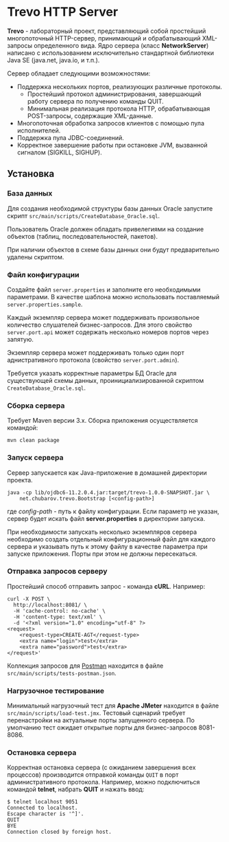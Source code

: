 
# Trevo HTTP Server

**Trevo** - лабораторный проект, представляющий собой простейший
многопоточный HTTP-сервер, принимающий и обрабатывающий XML-запросы
определенного вида. Ядро сервера (класс **NetworkServer**) написано с
использованием исключительно стандартной библиотеки Java SE (java.net,
java.io, и т.п.).

Сервер обладает следующими возможностями:

* Поддержка нескольких портов, реализующих различные протоколы.
    * Простейший протокол администрирования, завершающий работу сервера по получению команды QUIT.
    * Минимальная реализация протокола HTTP, обрабатывающая POST-запросы, содержащие XML-данные.
* Многопоточная обработка запросов клиентов с помощью пула исполнителей.
* Поддержка пула JDBC-соединений.
* Корректное завершение работы при остановке JVM, вызванной 
  сигналом (SIGKILL, SIGHUP).

## Установка

### База данных
Для создания необходимой структуры базы данных Oracle запустите 
скрипт `src/main/scripts/CreateDatabase_Oracle.sql`. 

Пользователь Oracle должен обладать привелегиями на создание 
объектов (таблиц, последовательностей, пакетов).

При наличии объектов в схеме базы данных они будут предварительно
удалены скриптом.

### Файл конфигурации
Создайте файл `server.properties` и заполните его
необходимыми параметрами. В качестве шаблона можно использовать
поставляемый `server.properties.sample`.

Каждый экземпляр сервера может поддерживать произвольное количество
слушателей бизнес-запросов. Для этого свойство `server.port.api`
может содержать несколько номеров портов через запятую.

Экземпляр сервера может поддерживать только один порт аднистративного
протокола (свойство `server.port.admin`).

Требуется указать корректные параметры БД Oracle для существующей
схемы данных, проинициализированной скриптом `CreateDatabase_Oracle.sql`.

### Сборка сервера
Требует Maven версии 3.x. Сборка приложения осуществляется командой:

```
mvn clean package
```

### Запуск сервера
Сервер запускается как Java-приложение в домашней директории
проекта.

```
java -cp lib/ojdbc6-11.2.0.4.jar:target/trevo-1.0.0-SNAPSHOT.jar \
    net.chubarov.trevo.Bootstrap [<config-path>] 
```

где *config-path* - путь к файлу конфигурации. Если параметр не
указан, сервер будет искать файл **server.properties** в директории
запуска.

При необходимости запускать несколько экземпляров сервера
необходимо создать отдельный конфигурационный файл для каждого
сервера и указывать путь к этому файлу в качестве параметра при
запуске приложения. Порты при этом не должны пересекаться.

### Отправка запросов серверу
Простейший способ отправить запрос - команда **cURL**. Например:

```
curl -X POST \
  http://localhost:8081/ \
  -H 'cache-control: no-cache' \
  -H 'content-type: text/xml' \
  -d '<?xml version="1.0" encoding="utf-8" ?>
<request>
	<request-type>CREATE-AGT</request-type>
	<extra name="login">test</extra>
	<extra name="password">test</extra>
</request>'
```

Коллекция запросов для [Postman](https://www.getpostman.com)
находится в файле `src/main/scripts/tests-postman.json`.

### Нагрузочное тестирование

Минимальный нагрузочный тест для **Apache JMeter** находится в
файле `src/main/scripts/load-test.jmx`. Тестовый сценарий требует
перенастройки на актуальные порты запущенного сервера. По умолчанию
тест ожидает открытые порты для бизнес-запросов 8081-8086.

### Остановка сервера
Корректная остановка сервера (с ожиданием завершения всех процессов)
производится отправкой команды `QUIT` в порт административного 
протокола. Например, можно подключиться командой **telnet**, набрать
**QUIT** и нажать ввод:

```
$ telnet localhost 9051
Connected to localhost.
Escape character is '^]'.
QUIT
BYE
Connection closed by foreign host.
```
